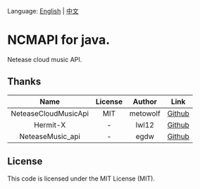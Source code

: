 Language: [English](README.md) | [中文](README.zh.md)

# NCMAPI for java.

Netease cloud music API.

## Thanks

|Name                   |License|Author     |Link                                                       |
|:---:                  |:---:  |:---:      |:---:                                                      |
|NeteaseCloudMusicApi   |MIT    |metowolf   |[Github](https://github.com/metowolf/NeteaseCloudMusicApi) |
|Hermit-X               |-      |lwl12      |[Github](https://github.com/git376463184/Hermit-X)         |
|NeteaseMusic_api       |-      |egdw       |[Github](https://github.com/egdw/NeteaseMusic_api)         |

## License

This code is licensed under the MIT License (MIT).
